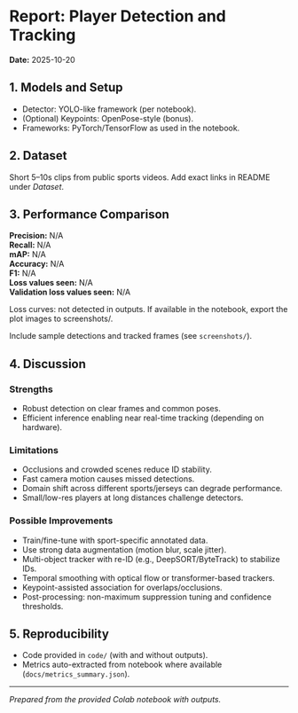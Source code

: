 # Report: Player Detection and Tracking

**Date:** 2025-10-20

## 1. Models and Setup
- Detector: YOLO-like framework (per notebook).
- (Optional) Keypoints: OpenPose-style (bonus).
- Frameworks: PyTorch/TensorFlow as used in the notebook.

## 2. Dataset
Short 5–10s clips from public sports videos. Add exact links in README under *Dataset*.

## 3. Performance Comparison

**Precision:** N/A  
**Recall:** N/A  
**mAP:** N/A  
**Accuracy:** N/A  
**F1:** N/A  
**Loss values seen:** N/A  
**Validation loss values seen:** N/A  

Loss curves: not detected in outputs. If available in the notebook, export the plot images to screenshots/.

Include sample detections and tracked frames (see `screenshots/`).

## 4. Discussion
### Strengths
- Robust detection on clear frames and common poses.
- Efficient inference enabling near real-time tracking (depending on hardware).

### Limitations
- Occlusions and crowded scenes reduce ID stability.
- Fast camera motion causes missed detections.
- Domain shift across different sports/jerseys can degrade performance.
- Small/low-res players at long distances challenge detectors.

### Possible Improvements
- Train/fine-tune with sport-specific annotated data.
- Use strong data augmentation (motion blur, scale jitter).
- Multi-object tracker with re-ID (e.g., DeepSORT/ByteTrack) to stabilize IDs.
- Temporal smoothing with optical flow or transformer-based trackers.
- Keypoint-assisted association for overlaps/occlusions.
- Post-processing: non-maximum suppression tuning and confidence thresholds.

## 5. Reproducibility
- Code provided in `code/` (with and without outputs).  
- Metrics auto-extracted from notebook where available (`docs/metrics_summary.json`).

---
*Prepared from the provided Colab notebook with outputs.*

